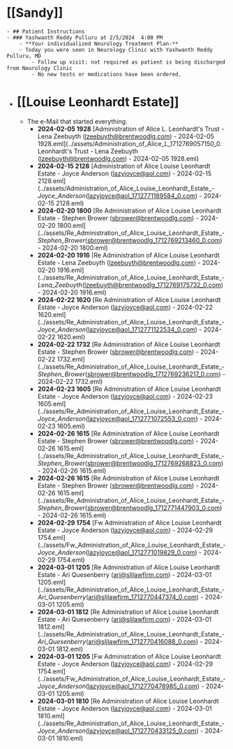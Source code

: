 # [[Sandy]]
	- ## Patient Instructions
	- ### Yashwanth Reddy Pulluru at 2/5/2024  4:00 PM
		- **Your individualized Neurology Treatment Plan-**
		- Today you were seen in Neurology Clinic with Yashwanth Reddy Pulluru, MD
			- Follow up visit: not required as patient is being discharged from Neurology Clinic
			- No new tests or medications have been ordered.
- # [[Louise Leonhardt Estate]]
	- The e-Mail that started everything.
		- **2024-02-05 1928** [Administration of Alice L. Leonhardt's Trust - Lena Zeebuyth (lzeebuyth@brentwoodlg.com) - 2024-02-05 1928.eml](../assets/Administration_of_Alice_L_1712769057150_0. Leonhardt's Trust - Lena Zeebuyth (lzeebuyth@brentwoodlg.com) - 2024-02-05 1928.eml)
		- **2024-02-15 2128** [Administration of Alice Louise Leonhardt Estate - Joyce Anderson (lazyjoyce@aol.com) - 2024-02-15 2128.eml](../assets/Administration_of_Alice_Louise_Leonhardt_Estate_-_Joyce_Anderson_(lazyjoyce@aol_1712771189584_0.com) - 2024-02-15 2128.eml)
		- **2024-02-20 1800** [Re  Administration of Alice Louise Leonhardt Estate - Stephen Brower (sbrower@brentwoodlg.com) - 2024-02-20 1800.eml](../assets/Re_Administration_of_Alice_Louise_Leonhardt_Estate_-_Stephen_Brower_(sbrower@brentwoodlg_1712769213460_0.com) - 2024-02-20 1800.eml)
		- **2024-02-20 1916** [Re  Administration of Alice Louise Leonhardt Estate - Lena Zeebuyth (lzeebuyth@brentwoodlg.com) - 2024-02-20 1916.eml](../assets/Re_Administration_of_Alice_Louise_Leonhardt_Estate_-_Lena_Zeebuyth_(lzeebuyth@brentwoodlg_1712769175732_0.com) - 2024-02-20 1916.eml)
		- **2024-02-22 1620** [Re  Administration of Alice Louise Leonhardt Estate - Joyce Anderson (lazyjoyce@aol.com) - 2024-02-22 1620.eml](../assets/Re_Administration_of_Alice_Louise_Leonhardt_Estate_-_Joyce_Anderson_(lazyjoyce@aol_1712771122534_0.com) - 2024-02-22 1620.eml)
		- **2024-02-22 1732** [Re  Administration of Alice Louise Leonhardt Estate - Stephen Brower (sbrower@brentwoodlg.com) - 2024-02-22 1732.eml](../assets/Re_Administration_of_Alice_Louise_Leonhardt_Estate_-_Stephen_Brower_(sbrower@brentwoodlg_1712769236217_0.com) - 2024-02-22 1732.eml)
		- **2024-02-23 1605** [Re  Administration of Alice Louise Leonhardt Estate - Joyce Anderson (lazyjoyce@aol.com) - 2024-02-23 1605.eml](../assets/Re_Administration_of_Alice_Louise_Leonhardt_Estate_-_Joyce_Anderson_(lazyjoyce@aol_1712771072553_0.com) - 2024-02-23 1605.eml)
		- **2024-02-26 1615** [Re  Administration of Alice Louise Leonhardt Estate - Stephen Brower (sbrower@brentwoodlg.com) - 2024-02-26 1615.eml](../assets/Re_Administration_of_Alice_Louise_Leonhardt_Estate_-_Stephen_Brower_(sbrower@brentwoodlg_1712769268823_0.com) - 2024-02-26 1615.eml)
		- **2024-02-26 1615** [Re  Administration of Alice Louise Leonhardt Estate - Stephen Brower (sbrower@brentwoodlg.com) - 2024-02-26 1615.eml](../assets/Re_Administration_of_Alice_Louise_Leonhardt_Estate_-_Stephen_Brower_(sbrower@brentwoodlg_1712771447903_0.com) - 2024-02-26 1615.eml)
		- **2024-02-29 1754** [Fw  Administration of Alice Louise Leonhardt Estate - Joyce Anderson (lazyjoyce@aol.com) - 2024-02-29 1754.eml](../assets/Fw_Administration_of_Alice_Louise_Leonhardt_Estate_-_Joyce_Anderson_(lazyjoyce@aol_1712771019829_0.com) - 2024-02-29 1754.eml)
		- **2024-03-01 1205** [Re  Administration of Alice Louise Leonhardt Estate - Ari Quesenberry (ari@sljlawfirm.com) - 2024-03-01 1205.eml](../assets/Re_Administration_of_Alice_Louise_Leonhardt_Estate_-_Ari_Quesenberry_(ari@sljlawfirm_1712770447374_0.com) - 2024-03-01 1205.eml)
		- **2024-03-01 1812** [Re  Administration of Alice Louise Leonhardt Estate - Ari Quesenberry (ari@sljlawfirm.com) - 2024-03-01 1812.eml](../assets/Re_Administration_of_Alice_Louise_Leonhardt_Estate_-_Ari_Quesenberry_(ari@sljlawfirm_1712770416088_0.com) - 2024-03-01 1812.eml)
		- **2024-03-01 1205** [Fw  Administration of Alice Louise Leonhardt Estate - Joyce Anderson (lazyjoyce@aol.com) - 2024-02-29 1754.eml](../assets/Fw_Administration_of_Alice_Louise_Leonhardt_Estate_-_Joyce_Anderson_(lazyjoyce@aol_1712770478985_0.com) - 2024-03-01 1205.eml)
		- **2024-03-01 1810** [Re  Administration of Alice Louise Leonhardt Estate - Joyce Anderson (lazyjoyce@aol.com) - 2024-03-01 1810.eml](../assets/Re_Administration_of_Alice_Louise_Leonhardt_Estate_-_Joyce_Anderson_(lazyjoyce@aol_1712770433125_0.com) - 2024-03-01 1810.eml)